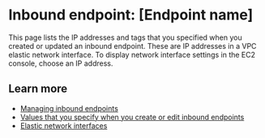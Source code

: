 # Inbound endpoint: \[Endpoint name\]<a name="resolver-page-inbound-endpoint-detail"></a>

This page lists the IP addresses and tags that you specified when you created or updated an inbound endpoint\. These are IP addresses in a VPC elastic network interface\. To display network interface settings in the EC2 console, choose an IP address\.

## Learn more<a name="resolver-page-inbound-endpoint-detail-learn-more"></a>
+ [Managing inbound endpoints](https://docs.aws.amazon.com/Route53/latest/DeveloperGuide/resolver-forwarding-inbound-queries-managing.html)
+ [Values that you specify when you create or edit inbound endpoints](https://docs.aws.amazon.com/Route53/latest/DeveloperGuide/resolver-forwarding-inbound-queries.html#resolver-forwarding-inbound-queries-values)
+ [Elastic network interfaces](https://docs.aws.amazon.com/vpc/latest/userguide/VPC_ElasticNetworkInterfaces.html)